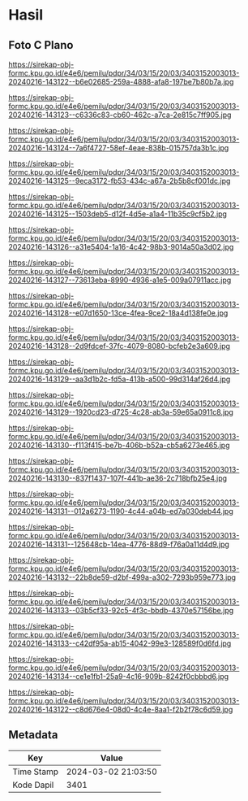 # Hasil

## Foto C Plano

https://sirekap-obj-formc.kpu.go.id/e4e6/pemilu/pdpr/34/03/15/20/03/3403152003013-20240216-143122--b6e02685-259a-4888-afa8-197be7b80b7a.jpg

https://sirekap-obj-formc.kpu.go.id/e4e6/pemilu/pdpr/34/03/15/20/03/3403152003013-20240216-143123--c6336c83-cb60-462c-a7ca-2e815c7ff905.jpg

https://sirekap-obj-formc.kpu.go.id/e4e6/pemilu/pdpr/34/03/15/20/03/3403152003013-20240216-143124--7a6f4727-58ef-4eae-838b-015757da3b1c.jpg

https://sirekap-obj-formc.kpu.go.id/e4e6/pemilu/pdpr/34/03/15/20/03/3403152003013-20240216-143125--9eca3172-fb53-434c-a67a-2b5b8cf001dc.jpg

https://sirekap-obj-formc.kpu.go.id/e4e6/pemilu/pdpr/34/03/15/20/03/3403152003013-20240216-143125--1503deb5-d12f-4d5e-a1a4-11b35c9cf5b2.jpg

https://sirekap-obj-formc.kpu.go.id/e4e6/pemilu/pdpr/34/03/15/20/03/3403152003013-20240216-143126--a31e5404-1a16-4c42-98b3-9014a50a3d02.jpg

https://sirekap-obj-formc.kpu.go.id/e4e6/pemilu/pdpr/34/03/15/20/03/3403152003013-20240216-143127--73613eba-8990-4936-a1e5-009a07911acc.jpg

https://sirekap-obj-formc.kpu.go.id/e4e6/pemilu/pdpr/34/03/15/20/03/3403152003013-20240216-143128--e07d1650-13ce-4fea-9ce2-18a4d138fe0e.jpg

https://sirekap-obj-formc.kpu.go.id/e4e6/pemilu/pdpr/34/03/15/20/03/3403152003013-20240216-143128--2d9fdcef-37fc-4079-8080-bcfeb2e3a609.jpg

https://sirekap-obj-formc.kpu.go.id/e4e6/pemilu/pdpr/34/03/15/20/03/3403152003013-20240216-143129--aa3d1b2c-fd5a-413b-a500-99d314af26d4.jpg

https://sirekap-obj-formc.kpu.go.id/e4e6/pemilu/pdpr/34/03/15/20/03/3403152003013-20240216-143129--1920cd23-d725-4c28-ab3a-59e65a0911c8.jpg

https://sirekap-obj-formc.kpu.go.id/e4e6/pemilu/pdpr/34/03/15/20/03/3403152003013-20240216-143130--f113f415-be7b-406b-b52a-cb5a6273e465.jpg

https://sirekap-obj-formc.kpu.go.id/e4e6/pemilu/pdpr/34/03/15/20/03/3403152003013-20240216-143130--837f1437-107f-441b-ae36-2c718bfb25e4.jpg

https://sirekap-obj-formc.kpu.go.id/e4e6/pemilu/pdpr/34/03/15/20/03/3403152003013-20240216-143131--012a6273-1190-4c44-a04b-ed7a030deb44.jpg

https://sirekap-obj-formc.kpu.go.id/e4e6/pemilu/pdpr/34/03/15/20/03/3403152003013-20240216-143131--125648cb-14ea-4776-88d9-f76a0a11d4d9.jpg

https://sirekap-obj-formc.kpu.go.id/e4e6/pemilu/pdpr/34/03/15/20/03/3403152003013-20240216-143132--22b8de59-d2bf-499a-a302-7293b959e773.jpg

https://sirekap-obj-formc.kpu.go.id/e4e6/pemilu/pdpr/34/03/15/20/03/3403152003013-20240216-143133--03b5cf33-92c5-4f3c-bbdb-4370e57156be.jpg

https://sirekap-obj-formc.kpu.go.id/e4e6/pemilu/pdpr/34/03/15/20/03/3403152003013-20240216-143133--c42df95a-ab15-4042-99e3-128589f0d6fd.jpg

https://sirekap-obj-formc.kpu.go.id/e4e6/pemilu/pdpr/34/03/15/20/03/3403152003013-20240216-143134--ce1e1fb1-25a9-4c16-909b-8242f0cbbbd6.jpg

https://sirekap-obj-formc.kpu.go.id/e4e6/pemilu/pdpr/34/03/15/20/03/3403152003013-20240216-143122--c8d676e4-08d0-4c4e-8aa1-f2b2f78c6d59.jpg


## Metadata

| Key        | Value               |
| ---------- | ------------------- |
| Time Stamp | 2024-03-02 21:03:50 |
| Kode Dapil | 3401                |



